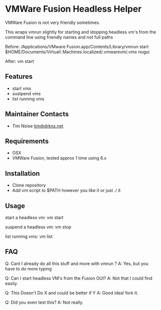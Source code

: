 # VMWare Fusion Headless Helper

VMWare Fusion is not very friendly sometimes.

This wraps vmrun slightly for starting and stopping headless vm's from the command line using friendly names and not full paths

Before:
    /Applications/VMware Fusion.app/Contents/Library/vmrun start $HOME/Documents/Virtual\ Machines.localized/<vmname>.vmwarevm/<vmname>.vmx nogui

After:
    vm start <vmname>

## Features
- start vms
- sustpend vms
- list running vms

## Maintainer Contacts

* Tim Noise <tim@drkns.net>

## Requirements

- OSX
- VMWare Fusion, tested approx 1 time using 6.x

## Installation

* Clone repository
* Add vm script to $PATH however you like it or just ./ it

## Usage

start a headless vm:
    vm start <vmname>

suspend a headless vm:
    vm stop <vmname>

list running vms:
    vm list

## FAQ
Q: Cant I already do all this stuff and more with vmrun ?
A: Yes, but you have to do more typing

Q: Can I start headless VM's from the Fusion GUI?
A: Not that I could find easily.

Q: This Doesn't Do X and could be better if Y
A: Good idea! fork it.

Q: Did you even test this?
A: Not really.